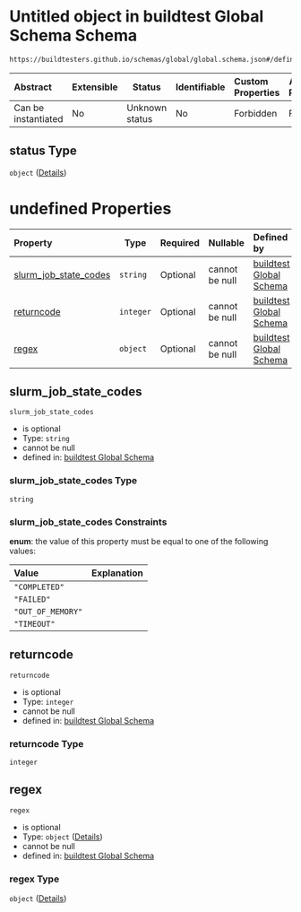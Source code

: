 # Untitled object in buildtest Global Schema Schema

```txt
https://buildtesters.github.io/schemas/global/global.schema.json#/definitions/status
```




| Abstract            | Extensible | Status         | Identifiable | Custom Properties | Additional Properties | Access Restrictions | Defined In                                                                  |
| :------------------ | ---------- | -------------- | ------------ | :---------------- | --------------------- | ------------------- | --------------------------------------------------------------------------- |
| Can be instantiated | No         | Unknown status | No           | Forbidden         | Forbidden             | none                | [global.schema.json\*](../../out/global.schema.json "open original schema") |

## status Type

`object` ([Details](global-definitions-status.md))

# undefined Properties

| Property                                        | Type      | Required | Nullable       | Defined by                                                                                                                                                                                                            |
| :---------------------------------------------- | --------- | -------- | -------------- | :-------------------------------------------------------------------------------------------------------------------------------------------------------------------------------------------------------------------- |
| [slurm_job_state_codes](#slurm_job_state_codes) | `string`  | Optional | cannot be null | [buildtest Global Schema](global-definitions-status-properties-slurm_job_state_codes.md "https&#x3A;//buildtesters.github.io/schemas/global/global.schema.json#/definitions/status/properties/slurm_job_state_codes") |
| [returncode](#returncode)                       | `integer` | Optional | cannot be null | [buildtest Global Schema](global-definitions-status-properties-returncode.md "https&#x3A;//buildtesters.github.io/schemas/global/global.schema.json#/definitions/status/properties/returncode")                       |
| [regex](#regex)                                 | `object`  | Optional | cannot be null | [buildtest Global Schema](global-definitions-status-properties-regex.md "https&#x3A;//buildtesters.github.io/schemas/global/global.schema.json#/definitions/status/properties/regex")                                 |

## slurm_job_state_codes




`slurm_job_state_codes`

-   is optional
-   Type: `string`
-   cannot be null
-   defined in: [buildtest Global Schema](global-definitions-status-properties-slurm_job_state_codes.md "https&#x3A;//buildtesters.github.io/schemas/global/global.schema.json#/definitions/status/properties/slurm_job_state_codes")

### slurm_job_state_codes Type

`string`

### slurm_job_state_codes Constraints

**enum**: the value of this property must be equal to one of the following values:

| Value             | Explanation |
| :---------------- | ----------- |
| `"COMPLETED"`     |             |
| `"FAILED"`        |             |
| `"OUT_OF_MEMORY"` |             |
| `"TIMEOUT"`       |             |

## returncode




`returncode`

-   is optional
-   Type: `integer`
-   cannot be null
-   defined in: [buildtest Global Schema](global-definitions-status-properties-returncode.md "https&#x3A;//buildtesters.github.io/schemas/global/global.schema.json#/definitions/status/properties/returncode")

### returncode Type

`integer`

## regex




`regex`

-   is optional
-   Type: `object` ([Details](global-definitions-status-properties-regex.md))
-   cannot be null
-   defined in: [buildtest Global Schema](global-definitions-status-properties-regex.md "https&#x3A;//buildtesters.github.io/schemas/global/global.schema.json#/definitions/status/properties/regex")

### regex Type

`object` ([Details](global-definitions-status-properties-regex.md))
